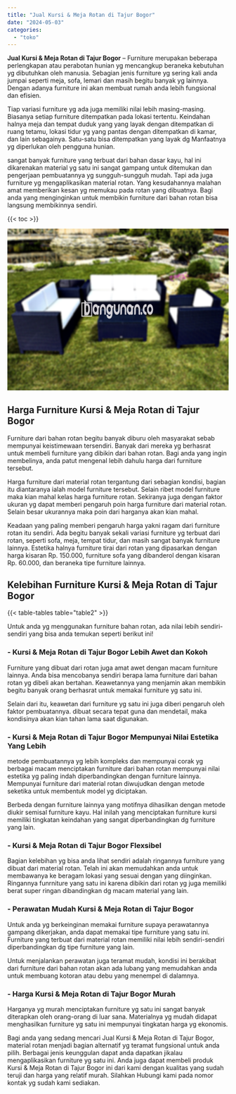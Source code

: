 ```yaml
---
title: "Jual Kursi & Meja Rotan di Tajur Bogor"
date: "2024-05-03"
categories: 
  - "toko"
---
```


**Jual Kursi & Meja Rotan di Tajur Bogor** – Furniture merupakan beberapa perlengkapan atau perabotan hunian yg mencangkup beraneka kebutuhan yg dibutuhkan oleh manusia. Sebagian jenis furniture yg sering kali anda jumpai seperti meja, sofa, lemari dan masih begitu banyak yg lainnya. Dengan adanya furniture ini akan membuat rumah anda lebih fungsional dan efisien.

Tiap variasi furniture yg ada juga memiliki nilai lebih masing-masing. Biasanya setiap furniture ditempatkan pada lokasi tertentu. Keindahan halnya meja dan tempat duduk yang yang layak dengan ditempatkan di ruang tetamu, lokasi tidur yg yang pantas dengan ditempatkan di kamar, dan lain sebagainya. Satu-satu bisa ditempatkan yang layak dg Manfaatnya yg diperlukan oleh pengguna hunian.

sangat banyak furniture yang terbuat dari bahan dasar kayu, hal ini dikarenakan material yg satu ini sangat gampang untuk ditemukan dan pengerjaan pembuatannya yg sungguh-sungguh mudah. Tapi ada juga furniture yg mengaplikasikan material rotan. Yang kesudahannya malahan amat memberikan kesan yg memukau pada rotan yang dibuatnya. Bagi anda yang menginginkan untuk membikin furniture dari bahan rotan bisa langsung membikinnya sendiri.

{{< toc >}}

![Jual Kursi & Meja Rotan di Tajur Bogor](/images/kursi-meja-rotan-murah47.png)

## Harga Furniture Kursi & Meja Rotan di Tajur Bogor

Furniture dari bahan rotan begitu banyak diburu oleh masyarakat sebab mempunyai keistimewaan tersendiri. Banyak dari mereka yg berhasrat untuk membeli furniture yang dibikin dari bahan rotan. Bagi anda yang ingin membelinya, anda patut mengenal lebih dahulu harga dari furniture tersebut.

Harga furniture dari material rotan tergantung dari sebagian kondisi, bagian itu diantaranya ialah model furniture tersebut. Selain ribet model furniture maka kian mahal kelas harga furniture rotan. Sekiranya juga dengan faktor ukuran yg dapat memberi pengaruh poin harga furniture dari material rotan. Selain besar ukurannya maka poin dari harganya akan kian mahal.

Keadaan yang paling memberi pengaruh harga yakni ragam dari furniture rotan itu sendiri. Ada begitu banyak sekali variasi furniture yg terbuat dari rotan, seperti sofa, meja, tempat tidur, dan masih sangat banyak furniture lainnya. Estetika halnya furniture tirai dari rotan yang dipasarkan dengan harga kisaran Rp. 150.000, furniture sofa yang dibanderol dengan kisaran Rp. 60.000, dan beraneka tipe furniture lainnya.

## Kelebihan Furniture Kursi & Meja Rotan di Tajur Bogor

{{< table-tables table="table2" >}}

Untuk anda yg menggunakan furniture bahan rotan, ada nilai lebih sendiri-sendiri yang bisa anda temukan seperti berikut ini!

### \- Kursi & Meja Rotan di Tajur Bogor Lebih Awet dan Kokoh

Furniture yang dibuat dari rotan juga amat awet dengan macam furniture lainnya. Anda bisa mencobanya sendiri berapa lama furniture dari bahan rotan yg dibeli akan bertahan. Keawetannya yang menjamin akan membikin begitu banyak orang berhasrat untuk memakai furniture yg satu ini.

Selain dari itu, keawetan dari furniture yg satu ini juga diberi pengaruh oleh faktor pembuatannya. dibuat secara tepat guna dan mendetail, maka kondisinya akan kian tahan lama saat digunakan.

### \- Kursi & Meja Rotan di Tajur Bogor Mempunyai Nilai Estetika Yang Lebih

metode pembuatannya yg lebih kompleks dan mempunyai corak yg berbagai macam menciptakan furniture dari bahan rotan mempunyai nilai estetika yg paling indah diperbandingkan dengan furniture lainnya. Mempunyai furniture dari material rotan diwujudkan dengan metode seketika untuk membentuk model yg diciptakan.

Berbeda dengan furniture lainnya yang motifnya dihasilkan dengan metode diukir semisal furniture kayu. Hal inilah yang menciptakan furniture kursi memiliki tingkatan keindahan yang sangat diperbandingkan dg furniture yang lain.

### \- Kursi & Meja Rotan di Tajur Bogor Flexsibel

Bagian kelebihan yg bisa anda lihat sendiri adalah ringannya furniture yang dibuat dari material rotan. Telah ini akan memudahkan anda untuk membawanya ke beragam lokasi yang sesuai dengan yang diinginkan. Ringannya funrniture yang satu ini karena dibikin dari rotan yg juga memiliki berat super ringan dibandingkan dg macam material yang lain.

### \- Perawatan Mudah Kursi & Meja Rotan di Tajur Bogor

Untuk anda yg berkeinginan memakai furniture supaya perawatannya gampang dikerjakan, anda dapat memakai tipe furniture yang satu ini. Furniture yang terbuat dari material rotan memiliki nilai lebih sendiri-sendiri diperbandingkan dg tipe furniture yang lain.

Untuk menjalankan perawatan juga teramat mudah, kondisi ini berakibat dari furniture dari bahan rotan akan ada lubang yang memudahkan anda untuk membuang kotoran atau debu yang menempel di dalamnya.

### \- Harga Kursi & Meja Rotan di Tajur Bogor Murah

Harganya yg murah menciptakan furniture yg satu ini sangat banyak diterapkan oleh orang-orang di luar sana. Materialnya yg mudah didapat menghasilkan furniture yg satu ini mempunyai tingkatan harga yg ekonomis.

Bagi anda yang sedang mencari Jual Kursi & Meja Rotan di Tajur Bogor, material rotan menjadi bagian alternatif yg teramat fungsional untuk anda pilih. Berbagai jenis keunggulan dapat anda dapatkan jikalau mengaplikasikan furniture yg satu ini. Anda juga dapat membeli produk Kursi & Meja Rotan di Tajur Bogor ini dari kami dengan kualitas yang sudah teruji dan harga yang relatif murah. Silahkan Hubungi kami pada nomor kontak yg sudah kami sediakan.
